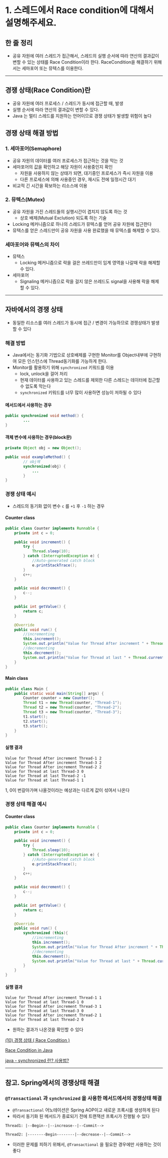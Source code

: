 # 1. 스레드에서 Race condition에 대해서 설명해주세요.

## 한 줄 정리
- 공유 자원에 여러 스레드가 접근해서, 스레드의 실행 순서에 따라 연산의 결과값이 변할 수 있는 상태를 Race Condition이라 한다. RaceCondition을 해결하기 위해서는 세마포어 또는 뮤텍스를 이용한다.

***

## 경쟁 상태(Race Condition)란

- 공유 자원에 여러 프로세스 / 스레드가 동시에 접근할 때, 발생
- 실행 순서에 따라 연산의 결과값이 변할 수 있다.
- Java 는 멀티 스레드를 지원하는 언어이므로 경쟁 상태가 발생할 위험이 높다

## 경쟁 상태 해결 방법

### 1. 세마포어(Semaphore)

- 공유 자원의 데이터를 여러 프로세스가 접근하는 것을 막는 것
- 세마포어의 값을 확인하고 해당 자원이 사용중인지 확인
    - 자원을 사용하지 않는 상태가 되면, 대기중인 프로세스가 즉시 자원을 이용
    - 다른 프로세스에 의해 사용중인 경우, 재시도 전에 일정시간 대기
- 비교적 긴 시간을 확보하는 리소스에 이용

### 2. 뮤텍스(Mutex)

- 공유 자원을 가진 스레드들의 실행시간이 겹치지 않도록 하는 것
    - 상호 배제(Mutual Exclution) 되도록 하는 기술
- Locking 메커니즘으로 하나의 스레드가 뮤텍스를 얻어 공유 자원에 접근한다
- 뮤텍스를 얻은 스레드만이 공유 자원을 사용 완료했을 때 뮤텍스를 해제할 수 있다.

### 세마포어와 뮤텍스의 차이

- 뮤텍스
    - Locking 메커니즘으로 락을 걸은 쓰레드만이 임계 영역을 나갈때 락을 해제할 수 있다.
- 세마포어
    - Signaling 메커니즘으로 락을 걸지 않은 쓰레드도 signal을 사용해 락을 해제할 수 있다.

***

## 자바에서의 경쟁 상태

- 동일한 리소스를 여러 스레드가 동시에 접근 / 변경이 가능하므로 경쟁상태가 발생할 수 있다

### 해결 방법

- Java에서는 동기화 기법으로 상호배제를 구현한 Monitor를 Object내부에 구현하여 모든 인스턴스에 Thread동기화를 가능하게 한다.
- Monitor를 활용하기 위해 `synchronized` 키워드를 이용
    - lock, unlock을 걸어 처리
    - 현재 데이터를 사용하고 있는 스레드를 제외한 다른 스레드는 데이터에 접근할 수 없도록 막는다
    - `synchronized` 키워드를 너무 많이 사용하면 성능이 저하될 수 있다

#### 메서드에서 사용하는 경우

```java
public synchronized void method() {
		...
}
```

#### 객체 변수에 사용하는 경우(block문)

```java
private Object obj = new Object();

public void exampleMethod() { 
		// obj에 
		synchronized(obj) {
			...
		}
}

```

### 경쟁 상태 예시

- 스레드의 동기화 없이 변수 `c` 를 `+1` 후 `-1` 하는 경우

#### Counter class

```java
public class Counter implements Runnable {
    private int c = 0;

    public void increment() {
        try {
            Thread.sleep(10);
        } catch (InterruptedException e) {
            //Auto-generated catch block
            e.printStackTrace();
        }
        c++;
    }

    public void decrement() {
        c--;
    }

    public int getValue() {
        return c;
    }

    @Override
    public void run() {
        //incrementing
        this.increment();
        System.out.println("Value for Thread After increment " + Thread.currentThread().getName() + " " + this.getValue());
        //decrementing
        this.decrement();
        System.out.println("Value for Thread at last " + Thread.currentThread().getName() + " " + this.getValue());
    }
}
```

#### Main class

```java
public class Main {
    public static void main(String[] args) {
        Counter counter = new Counter();
        Thread t1 = new Thread(counter, "Thread-1");
        Thread t2 = new Thread(counter, "Thread-2");
        Thread t3 = new Thread(counter, "Thread-3");
        t1.start();
        t2.start();
        t3.start();
    }
}
```

#### 실행 결과

```
Value for Thread After increment Thread-1 2
Value for Thread After increment Thread-3 2
Value for Thread After increment Thread-2 2
Value for Thread at last Thread-3 0
Value for Thread at last Thread-2 -1
Value for Thread at last Thread-1 1
```

1, 0이 번갈아가며 나올것이라는 예상과는 다르게 값이 섞여서 나온다

### 경쟁 상태 해결 예시

#### Counter class

```java
public class Counter implements Runnable {
    private int c = 0;

    public void increment() {
        try {
            Thread.sleep(10);
        } catch (InterruptedException e) {
            //Auto-generated catch block
            e.printStackTrace();
        }
        c++;
    }

    public void decrement() {
        c--;
    }

    public int getValue() {
        return c;
    }

    @Override
    public void run() {
        synchronized (this){
            //incrementing
            this.increment();
            System.out.println("Value for Thread After increment " + Thread.currentThread().getName() + " " + this.getValue());
            //decrementing
            this.decrement();
            System.out.println("Value for Thread at last " + Thread.currentThread().getName() + " " + this.getValue());
        }
    }
}
```

#### 실행 결과

```
Value for Thread After increment Thread-1 1
Value for Thread at last Thread-1 0
Value for Thread After increment Thread-3 1
Value for Thread at last Thread-3 0
Value for Thread After increment Thread-2 1
Value for Thread at last Thread-2 0
```

- 원하는 결과가 나온것을 확인할 수 있다

[(10) 경쟁 상태 ( Race Condition )](https://korshika.tistory.com/150)

[Race Condition in Java](https://velog.io/@gjwjdghk123/RaceCondition)

[java - synchronized 란? 사용법?](https://coding-start.tistory.com/68)

***

## 참고. Spring에서의 경쟁상태 해결

### `@Transactional` 과 `synchronized` 을 사용한 메서드에서의 경쟁상태 해결

- `@Transactional` 어노테이션은 Spring AOP이고 새로운 프록시를 생성하게 된다
- 따라서 동기화 된 메서드가 종료되기 전에 트랜잭션 프록시가 진행될 수 있다

```
Thread1: |--Begin--|--increase--|--Commit-->

Thread2: |--------Begin--------|--decrease--|--Commit-->
```

- 이러한 문제를 피하기 위해서, `@Transactional` 을 필요한 경우에만 사용하는 것이 좋다

